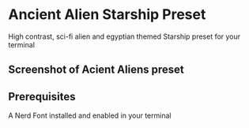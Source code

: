 # Ancient Alien Starship Preset
High contrast, sci-fi alien and egyptian themed Starship preset for your terminal

## Screenshot of Acient Aliens preset

## Prerequisites
A Nerd Font installed and enabled in your terminal
